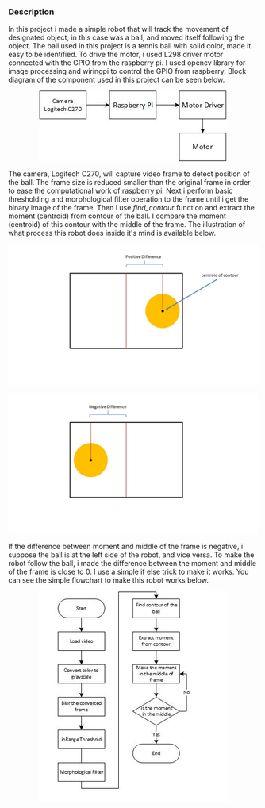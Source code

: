 ### Description

In this project i made a simple robot that will track the movement of designated object, in this case was a ball, and moved itself following the object. The ball used in this project is a tennis ball with solid color, made it easy to be identified. To drive the motor, i used L298 driver motor connected with the GPIO from the raspberry pi. I used opencv library for image processing and wiringpi to control the GPIO from raspberry. Block diagram of the component used in this project can be seen below. 

<p align="center">
  <img  src="https://github.com/falithurrahman/ball_tracking_robot/blob/master/block_diagram.jpg">
</p>

The camera, Logitech C270, will capture video frame to detect  position of the ball. The frame size is reduced smaller than the original frame in order to ease the computational work of raspberry pi. Next i perform basic thresholding and morphological filter operation to the frame until i get the binary image of the frame. Then i use *find_contour* function and extract the moment (centroid) from contour of the ball. I compare the moment (centroid) of this contour with the middle of the frame. The illustration of what process this robot does inside it's mind is available below.

<p align="center">
  <img  src="/pos_diff.jpg">
</p>

<p align="center">
  <img  src="/neg_diff.jpg">
</p>

If the difference between moment and middle of the frame is negative, i suppose the ball is at the left side of the robot, and vice versa. To make the robot follow the ball, i made the difference between the moment and middle of the frame is close to 0. I use a simple if else trick to make it works. You can see the simple flowchart to make this robot works below.

<p align="center">
  <img  src="https://github.com/falithurrahman/ball_tracking_robot/blob/master/flowchart.jpg">
</p>